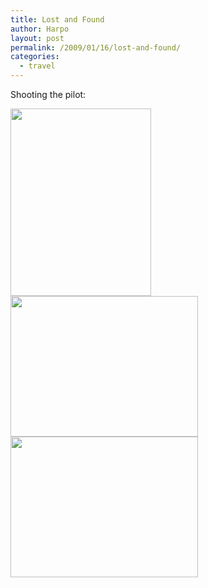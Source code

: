 ```yaml
---
title: Lost and Found
author: Harpo
layout: post
permalink: /2009/01/16/lost-and-found/
categories:
  - travel
---
```

Shooting the pilot:

[<img src="http://harpojaeger.github.io/wp-content/uploads/2009/01/p-640-480-ac378e5e-4449-47d2-a889-d405281f80c8.jpeg" alt="" width="225" height="300" class="alignnone size-full wp-image-364" />][1][<img src="http://harpojaeger.github.io/wp-content/uploads/2009/01/l-640-480-8962a67d-825e-4f87-9641-1d9e37d3da3f.jpeg" alt="" width="300" height="225" class="alignnone size-full wp-image-364" />][2][<img src="http://harpojaeger.github.io/wp-content/uploads/2009/01/l-640-480-2a0551d5-e9f2-4163-868e-66a051b110df.jpeg" alt="" width="300" height="225" class="alignnone size-full wp-image-364" />][3]

 [1]: http://harpojaeger.github.io/wp-content/uploads/2009/01/p-640-480-ac378e5e-4449-47d2-a889-d405281f80c8.jpeg
 [2]: http://harpojaeger.github.io/wp-content/uploads/2009/01/l-640-480-8962a67d-825e-4f87-9641-1d9e37d3da3f.jpeg
 [3]: http://harpojaeger.github.io/wp-content/uploads/2009/01/l-640-480-2a0551d5-e9f2-4163-868e-66a051b110df.jpeg